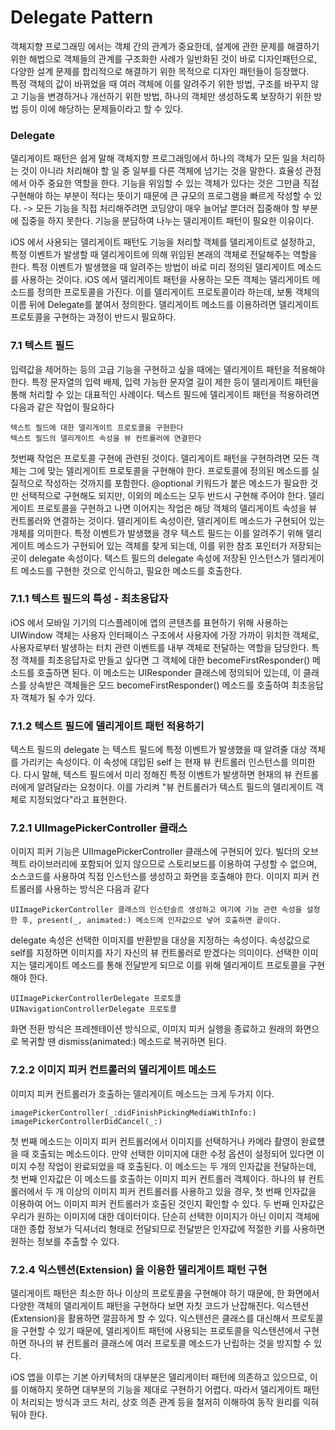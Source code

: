 # Delegate Pattern

객체지향 프로그래밍 에서는 객체 간의 관계가 중요한데, 설계에 관한 문제를 해결하기 위한 해법으로 객체들의 관계를 구조화한 사례가 일반화된 것이 바로 디자인패턴으로, 다양한 설계 문제를 합리적으로 해결하기 위한 목적으로 디자인 패턴들이 등장했다.  
특정 객체의 값이 바뀌었을 때 여러 객체에 이를 알려주기 위한 방법, 구조를 바꾸지 않고 기능을 변경하거나 개선하기 위한 방법, 하나의 객체만 생성하도록 보장하기 위한 방법 등이 이에 해당하는 문제들이라고 할 수 있다.

### Delegate 

델리게이트 패턴은 쉽게 말해 객체지향 프로그래밍에서 하나의 객체가 모든 일을 처리하는 것이 아니라 처리해야 할 일 중 일부를 다른 객체에 넘기는 것을 말한다. 효율성 관점에서 아주 중요한 역할을 한다. 기능을 위임할 수 있는 객체가 있다는 것은 그만큼 직접 구현해야 하는 부분이 적다는 뜻이기 때문에 큰 규모의 프로그램을 빠르게 작성할 수 있다. -> 모든 기능을 직접 처리해주려면 코딩양이 매우 늘어날 뿐더러 집중해야 할 부분에 집중을 하지 못한다. 기능을 분담하여 나누는 델리게이트 패턴이 필요한 이유이다.

iOS 에서 사용되는 델리게이트 패턴도 기능을 처리할 객체를 델리게이트로 설정하고, 특정 이벤트가 발생할 때 델리게이트에 의해 위임된 본래의 객체로 전달해주는 역할을 한다. 특정 이벤트가 발생했을 때 알려주는 방법이 바로 미리 정의된 델리게이트 메소드를 사용하는 것이다. iOS 에서 델리게이트 패턴을 사용하는 모든 객체는 델리게이트 메소드를 정의한 프로토콜을 가진다. 이를 델리게이트 프로토콜이라 하는데, 보통 객체의 이름 뒤에 Delegate를 붙여서 정의한다. 델리게이트 메소드를 이용하려면 델리게이트 프로토콜을 구현하는 과정이 반드시 필요하다. 

### 7.1 텍스트 필드

입력값을 제어하는 등의 고급 기능을 구현하고 싶을 때에는 델리게이트 패턴을 적용해야 한다. 특정 문자열의 입력 배제, 입력 가능한 문자열 길이 제한 등이 델리게이트 패턴을 통해 처리할 수 있는 대표적인 사례이다. 텍스트 필드에 델리게이트 패턴을 적용하려면 다음과 같은 작업이 필요하다

    텍스트 필드에 대한 델리게이트 프로토콜을 구현한다
    텍스트 필드의 델리게이트 속성을 뷰 컨트롤러에 연결한다
    
첫번째 작업은 프로토콜 구현에 관련된 것이다. 델리게이트 패턴을 구현하려면 모든 객체는 그에 맞는 델리게이트 프로토콜을 구현해야 한다. 프로토콜에 정의된 메소드를 실질적으로 작성하는 것까지를 포함한다. @optional 키워드가 붙은 메소드가 필요한 것만 선택적으로 구현해도 되지만, 이외의 메소드는 모두 반드시 구현해 주어야 한다. 
델리게이트 프로토콜을 구현하고 나면 이어지는 작업은 해당 객체의 델리게이트 속성을 뷰 컨트롤러와 연결하는 것이다. 델리게이트 속성이란, 델리게이트 메소드가 구현되어 있는 개체를 의미한다. 특정 이벤트가 발생했을 경우 텍스트 필드는 이를 알려주기 위해 델리게이트 메소드가 구현되어 있는 객체를 찾게 되는데, 이를 위한 참조 포인터가 저장되는 곳이 delegate 속성이다. 텍스트 필드의 delegate 속성에 저장된 인스턴스가 델리게이트 메소드를 구현한 것으로 인식하고, 필요한 메소드를 호출한다.

 
### 7.1.1 텍스트 필드의 특성 - 최초응답자

iOS 에서 모바일 기기의 디스플레이에 앱의 콘텐츠를 표현하기 위해 사용하는 UIWindow 객체는 사용자 인터페이스 구조에서 사용자에 가장 가까이 위치한 객체로, 사용자로부터 발생하는 터치 관련 이벤트를 내부 객체로 전달하는 역할을 담당한다. 특정 객체를 최초응답자로 만들고 싶다면 그 객체에 대한 becomeFirstResponder() 메소드를 호출하면 된다. 이 메소드는 UIResponder 클래스에 정의되어 있는데, 이 클래스를 상속받은 객체들은 모드 becomeFirstResponder() 메소드를 호출하여 최초응답자 객체가 될 수가 있다.

### 7.1.2 텍스트 필드에 델리게이트 패턴 적용하기

텍스트 필드의 delegate 는 텍스트 필드에 특정 이벤트가 발생했을 때 알려줄 대상 객체를 가리키는 속성이다. 이 속성에 대입된 self 는 현재 뷰 컨트롤러 인스턴스를 의미한다. 다시 말해, 텍스트 필드에서 미리 정해진 특정 이벤트가 발생하면 현재의 뷰 컨트롤러에게 알려달라는 요청이다. 이를 가리켜 "뷰 컨트롤러가 텍스트 필드의 델리게이트 객체로 지정되었다"라고 표현한다.

### 7.2.1 UIImagePickerController 클래스

이미지 피커 기능은 UIImagePickerController 클래스에 구현되어 있다. 빌더의 오브젝트 라이브러리에 포함되어 있지 않으므로 스토리보드를 이용하여 구성할 수 없으며, 소스코드를 사용하여 직접 인스턴스를 생성하고 화면을 호출해야 한다. 이미지 피커 컨트롤러를 사용하는 방식은 다음과 같다

    UIImagePickerController 클래스의 인스턴슬르 생성하고 여기에 기능 관련 속성을 설정한 후, present(_, animated:) 메소드에 인자값으로 넣어 호출하면 끝이다.

delegate 속성은 선택한 이미지를 반환받을 대상을 지정하는 속성이다. 속성값으로 self를 지정하면 이미지를 자기 자신의 뷰 컨트롤러로 받겠다는 의미이다. 선택한 이미지는 델리게이트 메소드를 통해 전달받게 되므로 이를 위해 델리게이트 프로토콜을 구현해야 한다. 

    UIImagePickerControllerDelegate 프로토콜
    UINavigationControllerDelegate 프로토콜
    
화면 전환 방식은 프레젠테이션 방식으로, 이미지 피커 실행을 종료하고 원래의 화면으로 복귀할 땐 dismiss(animated:) 메소드로 복귀하면 된다.

### 7.2.2 이미지 피커 컨트롤러의 델리게이트 메소드 

이미지 피커 컨트롤러가 호출하는 델리게이트 메소드는 크게 두가지 이다.

    imagePickerController(_:didFinishPickingMediaWithInfo:)
    imagePickerControllerDidCancel(_:)
    
첫 번째 메소드는 이미지 피커 컨트롤러에서 이미지를 선택하거나 카메라 촬영이 완료헀을 때 호출되는 메소드이다. 만약 선택한 이미지에 대한 수정 옵션이 설정되어 있다면 이미지 수정 작업이 완료되었을 때 호출된다. 
이 메소드는 두 개의 인자값을 전달하는데, 첫 번째 인자값은 이 메소드를 호출하는 이미지 피커 컨트롤러 객체이다. 하나의 뷰 컨트롤러에서 두 개 이상의 이미지 피커 컨트롤러를 사용하고 있을 경우, 첫 번째 인자값을 이용하여 어느 이미지 피커 컨트롤러가 호출된 것인지 확인할 수 있다. 두 번째 인자값은 우리가 원하는 이미지에 대한 데이터이다. 단순히 선택한 이미지가 아닌 이미지 객체에 대한 종합 정보가 딕셔너리 형태로 전달되므로 전달받은 인자값에 적절한 키를 사용하면 원하는 정보를 추출할 수 있다.

### 7.2.4 익스텐션(Extension) 을 이용한 델리게이트 패턴 구현

델리게이트 패턴은 최소한 하나 이상의 프로토콜을 구현해야 하기 때문에, 한 화면에서 다양한 객체의 델리게이트 패턴을 구현하다 보면 자칫 코드가 난잡해진다. 익스텐션(Extension)을 활용하면 깔끔하게 할 수 있다. 익스텐션은 클래스를 대신해서 프로토콜을 구현할 수 있기 때문에, 델리게이트 패턴에 사용되는 프로토콜을 익스텐션에서 구현하면 하나의 뷰 컨트롤러 클래스에 여러 프로토콜 메소드가 난립하는 것을 방지할 수 있다.

iOS 앱을 이루는 기본 아키텍처의 대부분은 델리게이터 패턴에 의존하고 있으므로, 이를 이해하지 못하면 대부분의 기능을 제대로 구현하기 어렵다. 따라서 델리게이트 패턴이 처리되는 방식과 코드 처리, 상호 의존 관계 등을 철저히 이해하여 동작 원리를 익혀둬야 한다. 
